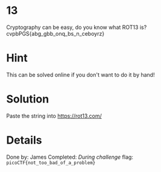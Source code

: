 # 13
Cryptography can be easy, do you know what ROT13 is? cvpbPGS{abg_gbb_onq_bs_n_ceboyrz}

# Hint
This can be solved online if you don't want to do it by hand!

# Solution
Paste the string into https://rot13.com/

# Details
Done by: James
Completed: *During challenge*
flag: `picoCTF{not_too_bad_of_a_problem}`